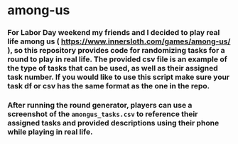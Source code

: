 # among-us

### For Labor Day weekend my friends and I decided to play real life among us ( https://www.innersloth.com/games/among-us/ ), so this repository provides code for randomizing tasks for a round to play in real life. The provided csv file is an example of the type of tasks that can be used, as well as their assigned task number. If you would like to use this script make sure your task df or csv has the same format as the one in the repo. 


### After running the round generator, players can use a screenshot of the `amongus_tasks.csv` to reference their assigned tasks and provided descriptions using their phone while playing in real life. 
